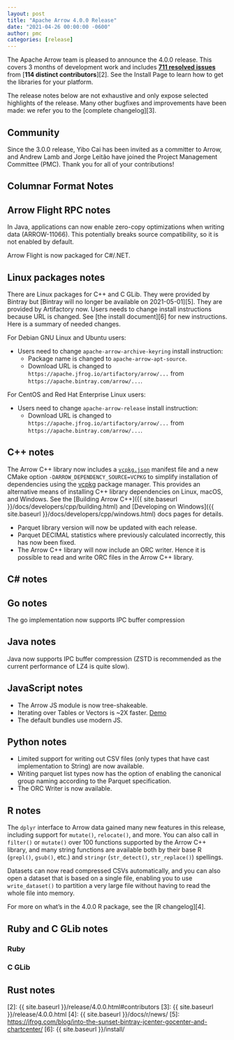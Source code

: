 ```yaml
---
layout: post
title: "Apache Arrow 4.0.0 Release"
date: "2021-04-26 00:00:00 -0600"
author: pmc
categories: [release]
---
```

<!--
{% comment %}
Licensed to the Apache Software Foundation (ASF) under one or more
contributor license agreements.  See the NOTICE file distributed with
this work for additional information regarding copyright ownership.
The ASF licenses this file to you under the Apache License, Version 2.0
(the "License"); you may not use this file except in compliance with
the License.  You may obtain a copy of the License at

http://www.apache.org/licenses/LICENSE-2.0

Unless required by applicable law or agreed to in writing, software
distributed under the License is distributed on an "AS IS" BASIS,
WITHOUT WARRANTIES OR CONDITIONS OF ANY KIND, either express or implied.
See the License for the specific language governing permissions and
limitations under the License.
{% endcomment %}
-->


The Apache Arrow team is pleased to announce the 4.0.0 release. This covers
3 months of development work and includes [**711 resolved issues**][1]
from [**114 distinct contributors**][2]. See the Install Page to learn how to
get the libraries for your platform.

The release notes below are not exhaustive and only expose selected highlights
of the release. Many other bugfixes and improvements have been made: we refer
you to the [complete changelog][3].

## Community

Since the 3.0.0 release, Yibo Cai has been invited as a committer to Arrow, and Andrew Lamb and Jorge Leitão have joined the Project Management Committee (PMC). Thank you for all of your contributions!

## Columnar Format Notes

## Arrow Flight RPC notes

In Java, applications can now enable zero-copy optimizations when writing data (ARROW-11066). This potentially breaks source compatibility, so it is not enabled by default.

Arrow Flight is now packaged for C#/.NET.

## Linux packages notes

There are Linux packages for C++ and C GLib. They were provided by Bintray but [Bintray will no longer be available on 2021-05-01][5]. They are provided by Artifactory now. Users needs to change install instructions because URL is changed. See [the install document][6] for new instructions. Here is a summary of needed changes.

For Debian GNU Linux and Ubuntu users:

  * Users need to change `apache-arrow-archive-keyring` install instruction:
    * Package name is changed to `apache-arrow-apt-source`.
    * Download URL is changed to `https://apache.jfrog.io/artifactory/arrow/...` from `https://apache.bintray.com/arrow/...`.

For CentOS and Red Hat Enterprise Linux users:

  * Users need to change `apache-arrow-release` install instruction:
    * Download URL is changed to `https://apache.jfrog.io/artifactory/arrow/...` from `https://apache.bintray.com/arrow/...`.

## C++ notes

The Arrow C++ library now includes a [`vcpkg.json`](https://github.com/apache/arrow/blob/master/cpp/vcpkg.json) manifest file and a new CMake option `-DARROW_DEPENDENCY_SOURCE=VCPKG` to simplify installation of dependencies using the [vcpkg](https://github.com/microsoft/vcpkg) package manager. This provides an alternative means of installing C++ library dependencies on Linux, macOS, and Windows. See the [Building Arrow C++]({{ site.baseurl }}/docs/developers/cpp/building.html) and [Developing on Windows]({{ site.baseurl }}/docs/developers/cpp/windows.html) docs pages for details.


* Parquet library version will now be updated with each release.
* Parquet DECIMAL statistics where previously calculated incorrectly, this has now been fixed.
* The Arrow C++ library will now include an ORC writer. Hence it is possible to read and write ORC files in the Arrow C++ library. 

## C# notes

## Go notes

The go implementation now supports IPC buffer compression

## Java notes
Java now supports IPC buffer compression (ZSTD is recommended as the current performance of LZ4 is quite slow).

## JavaScript notes
* The Arrow JS module is now tree-shakeable. 
* Iterating over Tables or Vectors is ~2X faster. [Demo](https://observablehq.com/@domoritz/arrow-js-3-vs-4-iterator) 
* The default bundles use modern JS.
## Python notes
- Limited support for writing out CSV files (only types that have cast implementation to String) are now available.
- Writing parquet list types now has the option of enabling the canonical group naming according to the Parquet specification.
- The ORC Writer is now available.

## R notes

The `dplyr` interface to Arrow data gained many new features in this release, including support for `mutate()`, `relocate()`, and more. You can also call in `filter()` or `mutate()` over 100 functions supported by the Arrow C++ library, and many string functions are available both by their base R (`grepl()`, `gsub()`, etc.) and `stringr` (`str_detect()`, `str_replace()`) spellings.

Datasets can now read compressed CSVs automatically, and you can also open a dataset that is based on a single file, enabling you to use `write_dataset()` to partition a very large file without having to read the whole file into memory.

For more on what’s in the 4.0.0 R package, see the [R changelog][4].

## Ruby and C GLib notes

### Ruby

### C GLib

## Rust notes


[1]: https://issues.apache.org/jira/issues/?jql=project%20%3D%20ARROW%20AND%20status%20%3D%20Resolved%20AND%20fixVersion%20%3D%204.0.0
[2]: {{ site.baseurl }}/release/4.0.0.html#contributors
[3]: {{ site.baseurl }}/release/4.0.0.html
[4]: {{ site.baseurl }}/docs/r/news/
[5]: https://jfrog.com/blog/into-the-sunset-bintray-jcenter-gocenter-and-chartcenter/
[6]: {{ site.baseurl }}/install/
